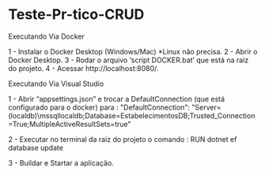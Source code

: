 # Teste-Pr-tico-CRUD

Executando Via Docker

1 -  Instalar o Docker Desktop (Windows/Mac) *Linux não precisa.
2 -  Abrir o Docker Desktop.
3 -  Rodar o arquivo ‘script DOCKER.bat’ que está na raiz do projeto.
4 -  Acessar http://localhost:8080/.


Executando Via Visual Studio

1 -  Abrir “appsettings.json” e trocar a DefaultConnection (que está configurado para o docker) para :  "DefaultConnection": "Server=(localdb)\\mssqllocaldb;Database=EstabelecimentosDB;Trusted_Connection=True;MultipleActiveResultSets=true"

2 -  Executar no terminal da raiz do projeto o comando : RUN dotnet ef database update

3 -  Buildar e Startar a aplicação.
